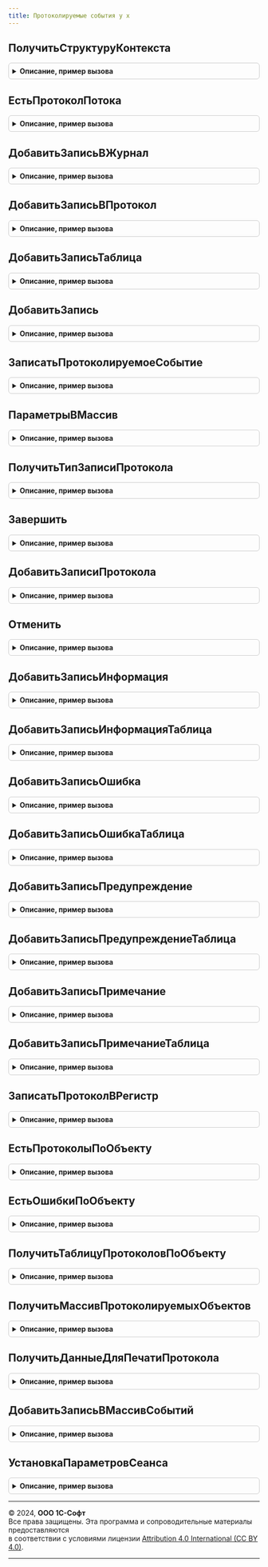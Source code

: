 ```yaml
---
title: Протоколируемые события у х
---
```



## ПолучитьСтруктуруКонтекста
<details style="margin: 1em 0; padding: 0.5em; border: 1px solid #ccc; border-radius: 6px;">

<summary style="font-weight: bold; cursor: pointer;">Описание, пример вызова</summary>

```bsl

Функция ПолучитьСтруктуруКонтекста(ОбъектРасчета) Экспорт
```

Пример вызова
```bsl
Результат = ПротоколируемыеСобытияУХ.ПолучитьСтруктуруКонтекста(ОбъектРасчета) 
```
</details>

## ЕстьПротоколПотока
<details style="margin: 1em 0; padding: 0.5em; border: 1px solid #ccc; border-radius: 6px;">

<summary style="font-weight: bold; cursor: pointer;">Описание, пример вызова</summary>

```bsl

Функция ЕстьПротоколПотока() Экспорт
```

Пример вызова
```bsl
Результат = ПротоколируемыеСобытияУХ.ЕстьПротоколПотока());
```
</details>

## ДобавитьЗаписьВЖурнал
<details style="margin: 1em 0; padding: 0.5em; border: 1px solid #ccc; border-radius: 6px;">

<summary style="font-weight: bold; cursor: pointer;">Описание, пример вызова</summary>

```bsl

Процедура ДобавитьЗаписьВЖурнал(КонтекстЗаписи,Событие, ТипЗаписи, ОбъектМетаданных, ОбъектДанных, Сообщение, ТехническаяИнформацияСтрокаВнутр,КонтекстСобытия=Неопределено,ОчищатьПредыдущие=Истина) Экспорт
```

Пример вызова
```bsl
ПротоколируемыеСобытияУХ.ДобавитьЗаписьВЖурнал(КонтекстЗаписи, Событие, ТипЗаписи, ОбъектМетаданных, ОбъектДанных, Сообщение, ТехническаяИнформацияСтрокаВнутр, КонтекстСобытия, ОчищатьПредыдущие);
```
</details>

## ДобавитьЗаписьВПротокол
<details style="margin: 1em 0; padding: 0.5em; border: 1px solid #ccc; border-radius: 6px;">

<summary style="font-weight: bold; cursor: pointer;">Описание, пример вызова</summary>

```bsl

Процедура ДобавитьЗаписьВПротокол(Событие, ТипЗаписи, ОбъектМетаданных, ОбъектДанных, Сообщение, ТехническаяИнформацияСтрокаВнутр,КонтекстСобытия=Неопределено) Экспорт
```

Пример вызова
```bsl
ПротоколируемыеСобытияУХ.ДобавитьЗаписьВПротокол(Событие, ТипЗаписи, ОбъектМетаданных, ОбъектДанных, Сообщение, ТехническаяИнформацияСтрокаВнутр, КонтекстСобытия);
```
</details>

## ДобавитьЗаписьТаблица
<details style="margin: 1em 0; padding: 0.5em; border: 1px solid #ccc; border-radius: 6px;">

<summary style="font-weight: bold; cursor: pointer;">Описание, пример вызова</summary>

```bsl

Процедура ДобавитьЗаписьТаблица(ОбъектРасчета,Событие, УровеньЖурналаРегистрации, ОбъектМетаданных, Данные, Комментарий, ТехническаяИнформация,КонтекстСобытия=Неопределено, ИспользоватьФоновоеЗадание = Ложь) Экспорт
```

Пример вызова
```bsl
ПротоколируемыеСобытияУХ.ДобавитьЗаписьТаблица(ОбъектРасчета, Событие, УровеньЖурналаРегистрации, ОбъектМетаданных, Данные, Комментарий, ТехническаяИнформация, КонтекстСобытия, ИспользоватьФоновоеЗадание);
```
</details>

## ДобавитьЗапись
<details style="margin: 1em 0; padding: 0.5em; border: 1px solid #ccc; border-radius: 6px;">

<summary style="font-weight: bold; cursor: pointer;">Описание, пример вызова</summary>

```bsl

Процедура ДобавитьЗапись(Событие, УровеньЖурналаРегистрации, ОбъектМетаданных, Данные, Комментарий, ТехническаяИнформация,КонтекстСобытия=Неопределено, ИспользоватьФоновоеЗадание = Ложь) Экспорт
```

Пример вызова
```bsl
ПротоколируемыеСобытияУХ.ДобавитьЗапись(Событие, УровеньЖурналаРегистрации, ОбъектМетаданных, Данные, Комментарий, ТехническаяИнформация, КонтекстСобытия, ИспользоватьФоновоеЗадание);
```
</details>

## ЗаписатьПротоколируемоеСобытие
<details style="margin: 1em 0; padding: 0.5em; border: 1px solid #ccc; border-radius: 6px;">

<summary style="font-weight: bold; cursor: pointer;">Описание, пример вызова</summary>

```bsl

Процедура ЗаписатьПротоколируемоеСобытие(ИмяСобытия, Уровень = Неопределено, ОбъектМетаданных = Неопределено, Данные = Неопределено, Комментарий = Неопределено) Экспорт
```

Пример вызова
```bsl
ПротоколируемыеСобытияУХ.ЗаписатьПротоколируемоеСобытие(ИмяСобытия, Уровень, ОбъектМетаданных, Данные, Комментарий);
```
</details>

## ПараметрыВМассив
<details style="margin: 1em 0; padding: 0.5em; border: 1px solid #ccc; border-radius: 6px;">

<summary style="font-weight: bold; cursor: pointer;">Описание, пример вызова</summary>

```bsl

Функция ПараметрыВМассив(Событие, УровеньЖурналаРегистрации, ОбъектМетаданных, Данные, Комментарий) Экспорт
```

Пример вызова
```bsl
Результат = ПротоколируемыеСобытияУХ.ПараметрыВМассив(Событие, УровеньЖурналаРегистрации, ОбъектМетаданных, Данные, Комментарий));
```
</details>

## ПолучитьТипЗаписиПротокола
<details style="margin: 1em 0; padding: 0.5em; border: 1px solid #ccc; border-radius: 6px;">

<summary style="font-weight: bold; cursor: pointer;">Описание, пример вызова</summary>

```bsl

Функция ПолучитьТипЗаписиПротокола(Уровень) Экспорт
```

Пример вызова
```bsl
Результат = ПротоколируемыеСобытияУХ.ПолучитьТипЗаписиПротокола(Уровень));
```
</details>

## Завершить
<details style="margin: 1em 0; padding: 0.5em; border: 1px solid #ccc; border-radius: 6px;">

<summary style="font-weight: bold; cursor: pointer;">Описание, пример вызова</summary>

```bsl

Функция Завершить(Наименование, Описание = "", Экспорт
```

Пример вызова
```bsl
Результат = ПротоколируемыеСобытияУХ.Завершить(Наименование, Описание, );
```
</details>

## ДобавитьЗаписиПротокола
<details style="margin: 1em 0; padding: 0.5em; border: 1px solid #ccc; border-radius: 6px;">

<summary style="font-weight: bold; cursor: pointer;">Описание, пример вызова</summary>

```bsl

Процедура ДобавитьЗаписиПротокола(НаборЗаписей,Записи,ТаблицаПротокола,КонтекстПротокола) Экспорт
```

Пример вызова
```bsl
ПротоколируемыеСобытияУХ.ДобавитьЗаписиПротокола(НаборЗаписей, Записи, ТаблицаПротокола, КонтекстПротокола));
```
</details>

## Отменить
<details style="margin: 1em 0; padding: 0.5em; border: 1px solid #ccc; border-radius: 6px;">

<summary style="font-weight: bold; cursor: pointer;">Описание, пример вызова</summary>

```bsl

Процедура Отменить() Экспорт
```

Пример вызова
```bsl
ПротоколируемыеСобытияУХ.Отменить() 
```
</details>

## ДобавитьЗаписьИнформация
<details style="margin: 1em 0; padding: 0.5em; border: 1px solid #ccc; border-radius: 6px;">

<summary style="font-weight: bold; cursor: pointer;">Описание, пример вызова</summary>

```bsl

Процедура ДобавитьЗаписьИнформация(Событие, ОбъектМетаданных = Неопределено, Данные = Неопределено, Комментарий = "", ТехническаяИнформация = Неопределено,КонтекстСобытия=Неопределено, ФоновоеЗадание = Ложь) Экспорт
```

Пример вызова
```bsl
ПротоколируемыеСобытияУХ.ДобавитьЗаписьИнформация(Событие, ОбъектМетаданных, Данные, Комментарий, ТехническаяИнформация, КонтекстСобытия, ФоновоеЗадание);
```
</details>

## ДобавитьЗаписьИнформацияТаблица
<details style="margin: 1em 0; padding: 0.5em; border: 1px solid #ccc; border-radius: 6px;">

<summary style="font-weight: bold; cursor: pointer;">Описание, пример вызова</summary>

```bsl

Процедура ДобавитьЗаписьИнформацияТаблица(ОбъектРасчета,Событие, ОбъектМетаданных = Неопределено, Данные = Неопределено, Комментарий = "", ТехническаяИнформация = Неопределено,КонтекстСобытия=Неопределено, ФоновоеЗадание = Ложь) Экспорт
```

Пример вызова
```bsl
ПротоколируемыеСобытияУХ.ДобавитьЗаписьИнформацияТаблица(ОбъектРасчета, Событие, ОбъектМетаданных, Данные, Комментарий, ТехническаяИнформация, КонтекстСобытия, ФоновоеЗадание);
```
</details>

## ДобавитьЗаписьОшибка
<details style="margin: 1em 0; padding: 0.5em; border: 1px solid #ccc; border-radius: 6px;">

<summary style="font-weight: bold; cursor: pointer;">Описание, пример вызова</summary>

```bsl

Процедура ДобавитьЗаписьОшибка(Событие, ОбъектМетаданных = Неопределено, Данные = Неопределено, Комментарий = "", ТехническаяИнформация = Неопределено,КонтекстСобытия=Неопределено, ФоновоеЗадание = Ложь) Экспорт
```

Пример вызова
```bsl
ПротоколируемыеСобытияУХ.ДобавитьЗаписьОшибка(Событие, ОбъектМетаданных, Данные, Комментарий, ТехническаяИнформация, КонтекстСобытия, ФоновоеЗадание);
```
</details>

## ДобавитьЗаписьОшибкаТаблица
<details style="margin: 1em 0; padding: 0.5em; border: 1px solid #ccc; border-radius: 6px;">

<summary style="font-weight: bold; cursor: pointer;">Описание, пример вызова</summary>

```bsl

Процедура ДобавитьЗаписьОшибкаТаблица(ОбъектРасчета,Событие, ОбъектМетаданных = Неопределено, Данные = Неопределено, Комментарий = "", ТехническаяИнформация = Неопределено,КонтекстСобытия=Неопределено, ФоновоеЗадание = Ложь) Экспорт
```

Пример вызова
```bsl
ПротоколируемыеСобытияУХ.ДобавитьЗаписьОшибкаТаблица(ОбъектРасчета, Событие, ОбъектМетаданных, Данные, Комментарий, ТехническаяИнформация, КонтекстСобытия, ФоновоеЗадание);
```
</details>

## ДобавитьЗаписьПредупреждение
<details style="margin: 1em 0; padding: 0.5em; border: 1px solid #ccc; border-radius: 6px;">

<summary style="font-weight: bold; cursor: pointer;">Описание, пример вызова</summary>

```bsl

Процедура ДобавитьЗаписьПредупреждение(Событие, ОбъектМетаданных = Неопределено, Данные = Неопределено, Комментарий = "", ТехническаяИнформация = Неопределено,КонтекстСобытия=Неопределено, ФоновоеЗадание = Ложь) Экспорт
```

Пример вызова
```bsl
ПротоколируемыеСобытияУХ.ДобавитьЗаписьПредупреждение(Событие, ОбъектМетаданных, Данные, Комментарий, ТехническаяИнформация, КонтекстСобытия, ФоновоеЗадание);
```
</details>

## ДобавитьЗаписьПредупреждениеТаблица
<details style="margin: 1em 0; padding: 0.5em; border: 1px solid #ccc; border-radius: 6px;">

<summary style="font-weight: bold; cursor: pointer;">Описание, пример вызова</summary>

```bsl

Процедура ДобавитьЗаписьПредупреждениеТаблица(ОбъектРасчета,Событие, ОбъектМетаданных = Неопределено, Данные = Неопределено, Комментарий = "", ТехническаяИнформация = Неопределено,КонтекстСобытия=Неопределено, ФоновоеЗадание = Ложь) Экспорт
```

Пример вызова
```bsl
ПротоколируемыеСобытияУХ.ДобавитьЗаписьПредупреждениеТаблица(ОбъектРасчета, Событие, ОбъектМетаданных, Данные, Комментарий, ТехническаяИнформация, КонтекстСобытия, ФоновоеЗадание);
```
</details>

## ДобавитьЗаписьПримечание
<details style="margin: 1em 0; padding: 0.5em; border: 1px solid #ccc; border-radius: 6px;">

<summary style="font-weight: bold; cursor: pointer;">Описание, пример вызова</summary>

```bsl

Процедура ДобавитьЗаписьПримечание(Событие, ОбъектМетаданных = Неопределено, Данные = Неопределено, Комментарий = "", ТехническаяИнформация = Неопределено,КонтекстСобытия=Неопределено, ФоновоеЗадание = Ложь) Экспорт
```

Пример вызова
```bsl
ПротоколируемыеСобытияУХ.ДобавитьЗаписьПримечание(Событие, ОбъектМетаданных, Данные, Комментарий, ТехническаяИнформация, КонтекстСобытия, ФоновоеЗадание);
```
</details>

## ДобавитьЗаписьПримечаниеТаблица
<details style="margin: 1em 0; padding: 0.5em; border: 1px solid #ccc; border-radius: 6px;">

<summary style="font-weight: bold; cursor: pointer;">Описание, пример вызова</summary>

```bsl

Процедура ДобавитьЗаписьПримечаниеТаблица(ОбъектРасчета,Событие, ОбъектМетаданных = Неопределено, Данные = Неопределено, Комментарий = "", ТехническаяИнформация = Неопределено,КонтекстСобытия=Неопределено, ФоновоеЗадание = Ложь) Экспорт
```

Пример вызова
```bsl
ПротоколируемыеСобытияУХ.ДобавитьЗаписьПримечаниеТаблица(ОбъектРасчета, Событие, ОбъектМетаданных, Данные, Комментарий, ТехническаяИнформация, КонтекстСобытия, ФоновоеЗадание);
```
</details>

## ЗаписатьПротоколВРегистр
<details style="margin: 1em 0; padding: 0.5em; border: 1px solid #ccc; border-radius: 6px;">

<summary style="font-weight: bold; cursor: pointer;">Описание, пример вызова</summary>

```bsl


Процедура ЗаписатьПротоколВРегистр(Объект=Неопределено, Экспорт
```

Пример вызова
```bsl
ПротоколируемыеСобытияУХ.ЗаписатьПротоколВРегистр(Объект, );
```
</details>

## ЕстьПротоколыПоОбъекту
<details style="margin: 1em 0; padding: 0.5em; border: 1px solid #ccc; border-radius: 6px;">

<summary style="font-weight: bold; cursor: pointer;">Описание, пример вызова</summary>

```bsl

Функция ЕстьПротоколыПоОбъекту(Объект, Экспорт
```

Пример вызова
```bsl
Результат = ПротоколируемыеСобытияУХ.ЕстьПротоколыПоОбъекту(Объект, );
```
</details>

## ЕстьОшибкиПоОбъекту
<details style="margin: 1em 0; padding: 0.5em; border: 1px solid #ccc; border-radius: 6px;">

<summary style="font-weight: bold; cursor: pointer;">Описание, пример вызова</summary>

```bsl

Функция ЕстьОшибкиПоОбъекту(ОбъектРасчета) Экспорт
```

Пример вызова
```bsl
Результат = ПротоколируемыеСобытияУХ.ЕстьОшибкиПоОбъекту(ОбъектРасчета) 
```
</details>

## ПолучитьТаблицуПротоколовПоОбъекту
<details style="margin: 1em 0; padding: 0.5em; border: 1px solid #ccc; border-radius: 6px;">

<summary style="font-weight: bold; cursor: pointer;">Описание, пример вызова</summary>

```bsl

/////////////////////////////////////////////////////////////////
// ДанныеОбъекта: Структура
//  Объект=Неопределено,
//	ВерсияХранимогоФайла=Неопределено,
//	Организация=Неопределено,
//	ПериодОтчета=Неопределено,
//	Сценарий=Неопределено,
//	ВидОтчета=Неопределено
//
//
Функция ПолучитьТаблицуПротоколовПоОбъекту(ДанныеОбъекта) Экспорт
```

Пример вызова
```bsl
Результат = ПротоколируемыеСобытияУХ.ПолучитьТаблицуПротоколовПоОбъекту(ДанныеОбъекта) 
```
</details>

## ПолучитьМассивПротоколируемыхОбъектов
<details style="margin: 1em 0; padding: 0.5em; border: 1px solid #ccc; border-radius: 6px;">

<summary style="font-weight: bold; cursor: pointer;">Описание, пример вызова</summary>

```bsl

Функция ПолучитьМассивПротоколируемыхОбъектов(МассивОбъектов,КлючевыеРеквизиты=Неопределено) Экспорт
```

Пример вызова
```bsl
Результат = ПротоколируемыеСобытияУХ.ПолучитьМассивПротоколируемыхОбъектов(МассивОбъектов, КлючевыеРеквизиты);
```
</details>

## ПолучитьДанныеДляПечатиПротокола
<details style="margin: 1em 0; padding: 0.5em; border: 1px solid #ccc; border-radius: 6px;">

<summary style="font-weight: bold; cursor: pointer;">Описание, пример вызова</summary>

```bsl

Функция ПолучитьДанныеДляПечатиПротокола(Протокол) Экспорт
```

Пример вызова
```bsl
Результат = ПротоколируемыеСобытияУХ.ПолучитьДанныеДляПечатиПротокола(Протокол) 
```
</details>

## ДобавитьЗаписьВМассивСобытий
<details style="margin: 1em 0; padding: 0.5em; border: 1px solid #ccc; border-radius: 6px;">

<summary style="font-weight: bold; cursor: pointer;">Описание, пример вызова</summary>

```bsl

Процедура ДобавитьЗаписьВМассивСобытий(МассивСобытий,ТаблицаПротоколов,ТипСобытия=Неопределено) Экспорт
```

Пример вызова
```bsl
ПротоколируемыеСобытияУХ.ДобавитьЗаписьВМассивСобытий(МассивСобытий, ТаблицаПротоколов, ТипСобытия);
```
</details>

## УстановкаПараметровСеанса
<details style="margin: 1em 0; padding: 0.5em; border: 1px solid #ccc; border-radius: 6px;">

<summary style="font-weight: bold; cursor: pointer;">Описание, пример вызова</summary>

```bsl

// Процедура устанавливает параметры сеанса протоколируемых событий.
//
// Параметры:
//  ИмяПараметра           - Неопределено;
//  УстановленныеПараметры - Неопределено.
//
Процедура УстановкаПараметровСеанса(ИмяПараметра = Неопределено, УстановленныеПараметры = Неопределено) Экспорт
```

Пример вызова
```bsl
ПротоколируемыеСобытияУХ.УстановкаПараметровСеанса(ИмяПараметра, УстановленныеПараметры);
```
</details>

---

© 2024, **ООО 1С-Софт**  
Все права защищены. Эта программа и сопроводительные материалы предоставляются  
в соответствии с условиями лицензии [Attribution 4.0 International (CC BY 4.0)](https://creativecommons.org/licenses/by/4.0/legalcode).

---
